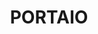 ---
title : "PORTAIO"

# slider background image loop
portfolio_images:
- "images/gisele/portafolio/foto1.jpeg"
- "images/gisele/portafolio/foto2.jpeg"
- "images/gisele/portafolio/foto3.jpeg"
- "images/gisele/portafolio/foto4.jpeg"
- "images/gisele/portafolio/foto5.jpeg"
- "images/gisele/portafolio/foto6.jpeg"
- "images/gisele/portafolio/foto7.jpeg"
- "images/gisele/portafolio/foto8.jpeg"
- "images/gisele/portafolio/foto9.jpeg"
- "images/gisele/portafolio/foto10.jpeg"
- "images/gisele/portafolio/foto11.jpeg"
- "images/gisele/portafolio/foto12.jpeg"
- "images/gisele/portafolio/foto13.jpeg"

# custom style
custom_class: "" 
custom_attributes: "" 
custom_css: ""

---
